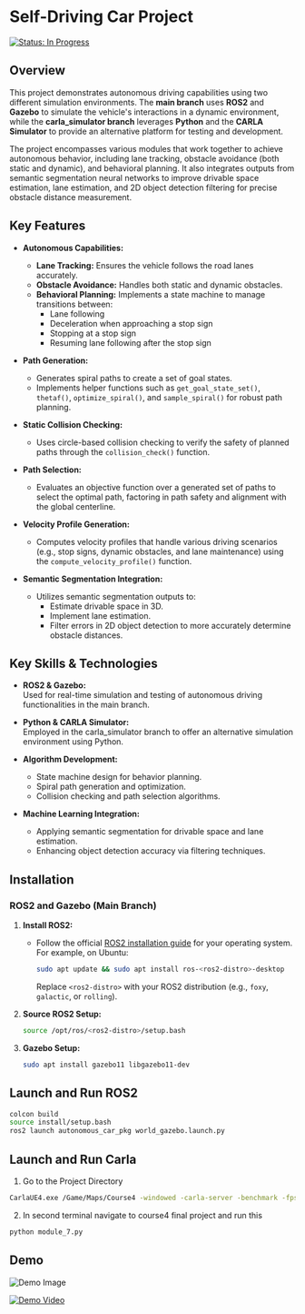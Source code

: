 # Self-Driving Car Project 
[![Status: In Progress](https://img.shields.io/badge/Status-In%20Progress-yellow.svg)](https://github.com/yourusername/yourrepo)

## Overview

This project demonstrates autonomous driving capabilities using two different simulation environments. The **main branch** uses **ROS2** and **Gazebo** to simulate the vehicle's interactions in a dynamic environment, while the **carla_simulator branch** leverages **Python** and the **CARLA Simulator** to provide an alternative platform for testing and development.

The project encompasses various modules that work together to achieve autonomous behavior, including lane tracking, obstacle avoidance (both static and dynamic), and behavioral planning. It also integrates outputs from semantic segmentation neural networks to improve drivable space estimation, lane estimation, and 2D object detection filtering for precise obstacle distance measurement.

## Key Features

- **Autonomous Capabilities:**
  - **Lane Tracking:** Ensures the vehicle follows the road lanes accurately.
  - **Obstacle Avoidance:** Handles both static and dynamic obstacles.
  - **Behavioral Planning:** Implements a state machine to manage transitions between:
    - Lane following
    - Deceleration when approaching a stop sign
    - Stopping at a stop sign
    - Resuming lane following after the stop sign

- **Path Generation:**
  - Generates spiral paths to create a set of goal states.
  - Implements helper functions such as `get_goal_state_set()`, `thetaf()`, `optimize_spiral()`, and `sample_spiral()` for robust path planning.

- **Static Collision Checking:**
  - Uses circle-based collision checking to verify the safety of planned paths through the `collision_check()` function.

- **Path Selection:**
  - Evaluates an objective function over a generated set of paths to select the optimal path, factoring in path safety and alignment with the global centerline.

- **Velocity Profile Generation:**
  - Computes velocity profiles that handle various driving scenarios (e.g., stop signs, dynamic obstacles, and lane maintenance) using the `compute_velocity_profile()` function.

- **Semantic Segmentation Integration:**
  - Utilizes semantic segmentation outputs to:
    - Estimate drivable space in 3D.
    - Implement lane estimation.
    - Filter errors in 2D object detection to more accurately determine obstacle distances.

## Key Skills & Technologies

- **ROS2 & Gazebo:**  
  Used for real-time simulation and testing of autonomous driving functionalities in the main branch.

- **Python & CARLA Simulator:**  
  Employed in the carla_simulator branch to offer an alternative simulation environment using Python.

- **Algorithm Development:**  
  - State machine design for behavior planning.
  - Spiral path generation and optimization.
  - Collision checking and path selection algorithms.

- **Machine Learning Integration:**  
  - Applying semantic segmentation for drivable space and lane estimation.
  - Enhancing object detection accuracy via filtering techniques.

## Installation

### ROS2 and Gazebo (Main Branch)

1. **Install ROS2:**
   - Follow the official [ROS2 installation guide](https://docs.ros.org/en/rolling/Installation.html) for your operating system. For example, on Ubuntu:
     ```bash
     sudo apt update && sudo apt install ros-<ros2-distro>-desktop
     ```
     Replace `<ros2-distro>` with your ROS2 distribution (e.g., `foxy`, `galactic`, or `rolling`).

2. **Source ROS2 Setup:**
   ```bash
   source /opt/ros/<ros2-distro>/setup.bash
   ```
3. **Gazebo Setup:**
   ```bash
   sudo apt install gazebo11 libgazebo11-dev
   ```
## Launch and Run  ROS2 

```bash
colcon build
source install/setup.bash
ros2 launch autonomous_car_pkg world_gazebo.launch.py
```

## Launch and Run Carla 
1. Go to the Project Directory

```bash
CarlaUE4.exe /Game/Maps/Course4 -windowed -carla-server -benchmark -fps=30
```
2. In second terminal navigate to course4 final project and run this
```bash
python module_7.py
```
## Demo 

![Demo Image](path/to/demo-image.png)  


[![Demo Video](https://img.youtube.com/vi/VIDEO_ID/0.jpg)](https://www.youtube.com/watch?v=VIDEO_ID)  




